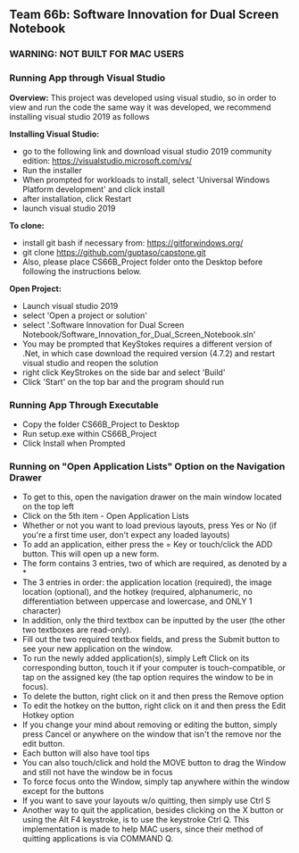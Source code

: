 ## Team 66b: Software Innovation for Dual Screen Notebook

### WARNING: NOT BUILT FOR MAC USERS 

### Running App through Visual Studio 
**Overview:** This project was developed using visual studio, so in order to view and run the code the same way it was developed, we recommend installing visual studio 2019 as follows

**Installing Visual Studio:**
- go to the following link and download visual studio 2019 community edition: https://visualstudio.microsoft.com/vs/
- Run the installer
- When prompted for workloads to install, select 'Universal Windows Platform development' and click install
- after installation, click Restart
- launch visual studio 2019

**To clone:** 
- install git bash if necessary from: https://gitforwindows.org/
- git clone https://github.com/guptaso/capstone.git  
- Also, please place CS66B_Project folder onto the Desktop before following the instructions below.

**Open Project:**
- Launch visual studio 2019
- select 'Open a project or solution'
- select '.Software Innovation for Dual Screen Notebook/Software_Innovation_for_Dual_Screen_Notebook.sln'
- You may be prompted that KeyStokes requires a different version of .Net, in which case download the required version (4.7.2) and restart visual studio and reopen the solution
- right click KeyStrokes on the side bar and select 'Build'
- Click 'Start' on the top bar and the program should run

### Running App Through Executable 
- Copy the folder CS66B_Project to Desktop 
- Run setup.exe within CS66B_Project  
- Click Install when Prompted  

### Running on "Open Application Lists" Option on the Navigation Drawer
- To get to this, open the navigation drawer on the main window located on the top left
- Click on the 5th item - Open Application Lists
- Whether or not you want to load previous layouts, press Yes or No (if you're a first time user, don't expect any loaded layouts)
- To add an application, either press the = Key or touch/click the ADD button.  This will open up a new form.
- The form contains 3 entries, two of which are required, as denoted by a *
- The 3 entries in order: the application location (required), the image location (optional), and the hotkey (required, alphanumeric, no differentiation between uppercase and lowercase, and ONLY 1 character)
- In addition, only the third textbox can be inputted by the user (the other two textboxes are read-only). 
- Fill out the two required textbox fields, and press the Submit button to see your new application on the window.
- To run the newly added application(s), simply Left Click on its corresponding button, touch it if your computer is touch-compatible, or tap on the assigned key (the tap option requires the window to be in focus).
- To delete the button, right click on it and then press the Remove option
- To edit the hotkey on the button, right click on it and then press the Edit Hotkey option
- If you change your mind about removing or editing the button, simply press Cancel or anywhere on the window that isn't the remove nor the edit button.
- Each button will also have tool tips
- You can also touch/click and hold the MOVE button to drag the Window and still not have the window be in focus
- To force focus onto the Window, simply tap anywhere within the window except for the buttons
- If you want to save your layouts w/o quitting, then simply use Ctrl S
- Another way to quit the application, besides clicking on the X button or using the Alt F4 keystroke, is to use the keystroke Ctrl Q.  This implementation is made to help MAC users, since their method of quitting applications is via COMMAND Q.
